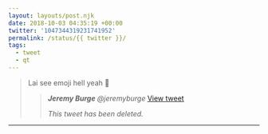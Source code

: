 ```yaml
---
layout: layouts/post.njk
date: 2018-10-03 04:35:19 +00:00
twitter: '1047344319231741952'
permalink: /status/{{ twitter }}/
tags: 
  - tweet
  - qt
---
```


> Lai see emoji hell yeah 🥟 
> 
> > <cite>**Jeremy Burge** @jeremyburge</cite> [View tweet](https://twitter.com/jeremyburge/status/1047194815077736449)
> > 
> > _This tweet has been deleted._

---
